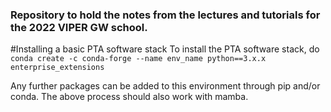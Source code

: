 ### Repository to hold the notes from the lectures and tutorials for the 2022 VIPER GW school.

#Installing a basic PTA software stack
To install the PTA software stack, do
`conda create -c conda-forge --name env_name python==3.x.x enterprise_extensions`

Any further packages can be added to this environment through pip and/or conda. The above process should also work with mamba.

